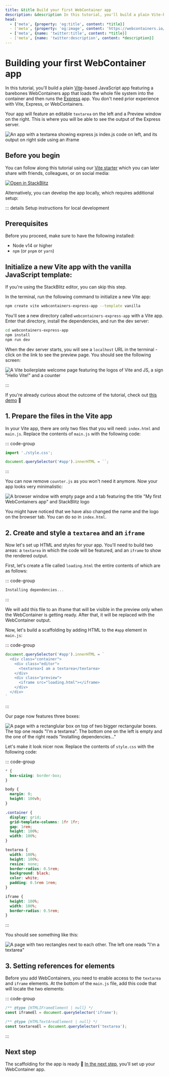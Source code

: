 ```yaml
---
title: &title Build your first WebContainer app
description: &description In this tutorial, you'll build a plain Vite-based JavaScript app featuring a barebones WebContainers app that loads the whole file system into the container and then runs the Express app. There will be an editable `textarea` on the left, and changes will be reflected instantly in the Preview on the right where you will be able to see the output of the Express server.
head:
  - ['meta', {property: 'og:title', content: *title}]
  - ['meta', {property: 'og:image', content: 'https://webcontainers.io/img/og/tutorial-1_build_your_first_webcontainer_app.png'}]
  - ['meta', {name: 'twitter:title', content: *title}]
  - ['meta', {name: 'twitter:description', content: *description}]
---
```

# Building your first WebContainer app

In this tutorial, you'll build a plain [Vite](https://vitejs.dev/)-based JavaScript app featuring a barebones WebContainers app that loads the whole file system into the container and then runs the [Express](https://expressjs.com/) app. You don't need prior experience with Vite, Express, or WebContainers.

Your app will feature an editable `textarea` on the left and a Preview window on the right. This is where you will be able to see the output of the Express server.

![An app with a textarea showing express js index.js code on left, and its output on right side using an iframe](./images/11-final.png)

## Before you begin

You can follow along this tutorial using our [Vite starter](https://stackblitz.com/edit/vitejs-vite-jkerkn?file=index.html&terminal=dev) which you can later share with friends, colleagues, or on social media:

[![Open in StackBlitz](https://developer.stackblitz.com/img/open_in_stackblitz.svg)](https://vite.new)

Alternatively, you can develop the app locally, which requires additional setup:

::: details Setup instructions for local development

## Prerequisites

Before you proceed, make sure to have the following installed:

- Node v14 or higher
- `npm` (or `pnpm` or `yarn`)

## Initialize a new Vite app with the vanilla JavaScript template:

If you're using the StackBlitz editor, you can skip this step.

In the terminal, run the following command to initialize a new Vite app:

```bash
npm create vite webcontainers-express-app --template vanilla
```

You'll see a new directory called `webcontainers-express-app` with a Vite app. Enter that directory, install the dependencies, and run the dev server:

```bash
cd webcontainers-express-app
npm install
npm run dev
```

When the dev server starts, you will see a `localhost` URL in the terminal - click on the link to see the preview page. You should see the following screen:

![A Vite boilerplate welcome page featuring the logos of Vite and JS, a sign "Hello Vite!" and a counter](./images/1-vite-welcome-screen.png)

:::

If you're already curious about the outcome of the tutorial, check out [this demo](https://webcontainer.new) 👀


## 1. Prepare the files in the Vite app

In your Vite app, there are only two files that you will need: `index.html` and `main.js`. Replace the contents of `main.js` with the following code:

::: code-group

```js [main.js]
import './style.css';

document.querySelector('#app').innerHTML = ``;
```

:::

You can now remove `counter.js` as you won't need it anymore. Now your app looks very minimalistic:

![A browser window with empty page and a tab featuring the title "My first WebContainers app" and StackBlitz logo](./images/2-no-welcome-screen.png)

You might have noticed that we have also changed the name and the logo on the browser tab. You can do so in `index.html`.

## 2. Create and style a `textarea` and an `iframe`

Now let's set up HTML and styles for your app. You'll need to build two areas: a `textarea` in which the code will be featured, and an `iframe` to show the rendered output.

First, let's create a file called `loading.html` the entire contents of which are as follows:

::: code-group

```js [loading.html]
Installing dependencies...
```

:::

We will add this file to an iframe that will be visible in the preview only when the WebContainer is getting ready. After that, it will be replaced with the WebContainer output.

Now, let's build a scaffolding by adding HTML to the `#app` element in `main.js`:

::: code-group

```js [main.js]
document.querySelector('#app').innerHTML = `
  <div class="container">
    <div class="editor">
      <textarea>I am a textarea</textarea>
    </div>
    <div class="preview">
      <iframe src="loading.html"></iframe>
    </div>
  </div>
`
```

:::

Our page now features three boxes:

![A page with a rectanglular box on top of two bigger rectangular boxes. The top one reads "I'm a textarea". The bottom one on the left is empty and the one of the right reads "Installing dependencies..."](./images/3-scaffolding.png)

Let's make it look nicer now. Replace the contents of `style.css` with the following code:

::: code-group

```css [style.css]
* {
  box-sizing: border-box;
}

body {
  margin: 0;
  height: 100vh;
}

.container {
  display: grid;
  grid-template-columns: 1fr 1fr;
  gap: 1rem;
  height: 100%;
  width: 100%;
}

textarea {
  width: 100%;
  height: 100%;
  resize: none;
  border-radius: 0.5rem;
  background: black;
  color: white;
  padding: 0.5rem 1rem;
}

iframe {
  height: 100%;
  width: 100%;
  border-radius: 0.5rem;
}
```

:::

You should see something like this:

![A page with two rectangles next to each other. The left one reads "I'm a textarea"](./images/4-scaffolding-with-styles.png)

## 3. Setting references for elements

Before you add WebContainers, you need to enable access to the `textarea` and `iframe` elements. At the bottom of the `main.js` file, add this code that will locate the two elements:

::: code-group

```js [main.js]
/** @type {HTMLIFrameElement | null} */
const iframeEl = document.querySelector('iframe');

/** @type {HTMLTextAreaElement | null} */
const textareaEl = document.querySelector('textarea');
```

:::

## Next step

The scaffolding for the app is ready 👏 [In the next step](./2-setting-up-webcontainers.md), you'll set up your WebContainer app.

